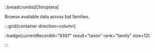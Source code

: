 ::breadcrumbs[Chiroptera]

Browse available data across bat families.

:::grid{container direction=column}

::badge{currentRecordId="9397" result="taxon" rank="family" size=12}

:::
